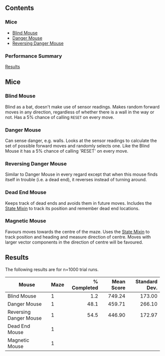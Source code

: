 ## Contents

### Mice

- [Blind Mouse](#blind-mouse)
- [Danger Mouse](#danger-mouse)
- [Reversing Danger Mouse](#reversing-danger-mouse)

### Performance Summary

[Results](#results)

## Mice

### Blind Mouse

Blind as a bat, doesn't make use of sensor readings. Makes random forward moves in any direction, regardless of whether there is a wall in the way or not. Has a 5% chance of calling `RESET` on every move.

### Danger Mouse

Can sense danger, e.g. walls. Looks at the sensor readings to calculate the set of possible forward moves and randomly selects
one. Like the Blind Mouse it has a 5% chance of calling 'RESET' on every move.

### Reversing Danger Mouse

Similar to Danger Mouse in every regard except that when this mouse finds itself in trouble (i.e. a dead end), it
reverses instead of turning around.

### Dead End Mouse

Keeps track of dead ends and avoids them in future moves. Includes the [State Mixin](mixins/README.md#state-mixin) to track its position and remember dead end locations.

### Magnetic Mouse

Favours moves towards the centre of the maze. Uses the [State Mixin](mixins/README.md#state-mixin) to track position and
heading and measure direction of centre. Moves with larger vector components in the direction of centre will be favoured.

## Results

The following results are for n=1000 trial runs.

| Mouse                   | Maze  | % Completed   | Mean Score  | Standard Dev.   |
| ----------------------- | ----- | ------------: | ----------: | -------------:  |
| Blind Mouse             | 1     | 1.2           | 749.24      | 173.00          |
| Danger Mouse            | 1     | 48.1          | 459.71      | 266.10          |
| Reversing Danger Mouse  | 1     | 54.5          | 446.90      | 172.97          | 
| Dead End Mouse          | 1     | 
| Magnetic Mouse          | 1     | 

